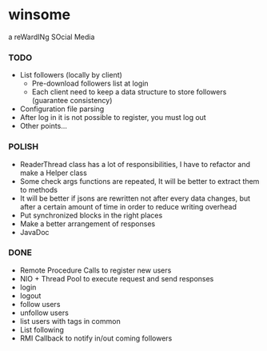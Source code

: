 # winsome
a reWardINg SOcial Media
### TODO
* List followers (locally by client)
  * Pre-download followers list at login
  * Each client need to keep a data structure to store followers (guarantee consistency)
* Configuration file parsing
* After log in it is not possible to register, you must log out
* Other points...

### POLISH
* ReaderThread class has a lot of responsibilities, I have to refactor and make a Helper class
* Some check args functions are repeated, It will be better to extract them to methods
* It will be better if jsons are rewritten not after every data changes, but after a certain amount of time in order to reduce writing overhead
* Put synchronized blocks in the right places
* Make a better arrangement of responses
* JavaDoc

### DONE
* Remote Procedure Calls to register new users
* NIO + Thread Pool to execute request and send responses
* login
* logout
* follow users
* unfollow users
* list users with tags in common
* List following
* RMI Callback to notify in/out coming followers